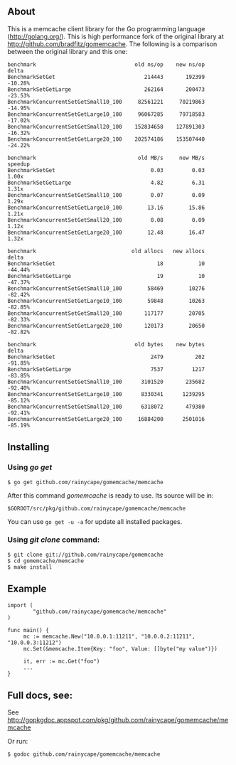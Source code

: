 ## About

This is a memcache client library for the Go programming language
(http://golang.org/). This is high performance fork of the original
library at http://github.com/bradfitz/gomemcache. The following is
a comparison between the original library and this one:

    benchmark                               old ns/op    new ns/op    delta
    BenchmarkSetGet                            214443       192399  -10.28%
    BenchmarkSetGetLarge                       262164       200473  -23.53%
    BenchmarkConcurrentSetGetSmall10_100     82561221     70219863  -14.95%
    BenchmarkConcurrentSetGetLarge10_100     96067285     79718583  -17.02%
    BenchmarkConcurrentSetGetSmall20_100    152834658    127891303  -16.32%
    BenchmarkConcurrentSetGetLarge20_100    202574186    153507440  -24.22%
    
    benchmark                                old MB/s     new MB/s  speedup
    BenchmarkSetGet                              0.03         0.03    1.00x
    BenchmarkSetGetLarge                         4.82         6.31    1.31x
    BenchmarkConcurrentSetGetSmall10_100         0.07         0.09    1.29x
    BenchmarkConcurrentSetGetLarge10_100        13.16        15.86    1.21x
    BenchmarkConcurrentSetGetSmall20_100         0.08         0.09    1.12x
    BenchmarkConcurrentSetGetLarge20_100        12.48        16.47    1.32x
    
    benchmark                              old allocs   new allocs    delta
    BenchmarkSetGet                                18           10  -44.44%
    BenchmarkSetGetLarge                           19           10  -47.37%
    BenchmarkConcurrentSetGetSmall10_100        58469        10276  -82.42%
    BenchmarkConcurrentSetGetLarge10_100        59848        10263  -82.85%
    BenchmarkConcurrentSetGetSmall20_100       117177        20705  -82.33%
    BenchmarkConcurrentSetGetLarge20_100       120173        20650  -82.82%
    
    benchmark                               old bytes    new bytes    delta
    BenchmarkSetGet                              2479          202  -91.85%
    BenchmarkSetGetLarge                         7537         1217  -83.85%
    BenchmarkConcurrentSetGetSmall10_100      3101520       235682  -92.40%
    BenchmarkConcurrentSetGetLarge10_100      8330341      1239295  -85.12%
    BenchmarkConcurrentSetGetSmall20_100      6318072       479380  -92.41%
    BenchmarkConcurrentSetGetLarge20_100     16884200      2501016  -85.19%


## Installing

### Using *go get*

    $ go get github.com/rainycape/gomemcache/memcache

After this command *gomemcache* is ready to use. Its source will be in:

    $GOROOT/src/pkg/github.com/rainycape/gomemcache/memcache

You can use `go get -u -a` for update all installed packages.

### Using *git clone* command:

    $ git clone git://github.com/rainycape/gomemcache
    $ cd gomemcache/memcache
    $ make install

## Example

    import (
            "github.com/rainycape/gomemcache/memcache"
    )

    func main() {
         mc := memcache.New("10.0.0.1:11211", "10.0.0.2:11211", "10.0.0.3:11212")
         mc.Set(&memcache.Item{Key: "foo", Value: []byte("my value")})

         it, err := mc.Get("foo")
         ...
    }

## Full docs, see:

See http://gopkgdoc.appspot.com/pkg/github.com/rainycape/gomemcache/memcache

Or run:

    $ godoc github.com/rainycape/gomemcache/memcache

